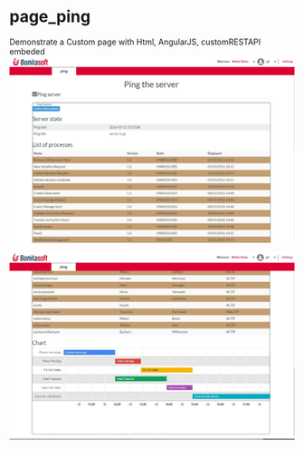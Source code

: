 # page_ping
Demonstrate a Custom page with Html, AngularJS, customRESTAPI embeded
  <img src="ScreenShotPing_1.jpg"/>
 
 <img src="ScreenShotPing_2.jpg"/> 